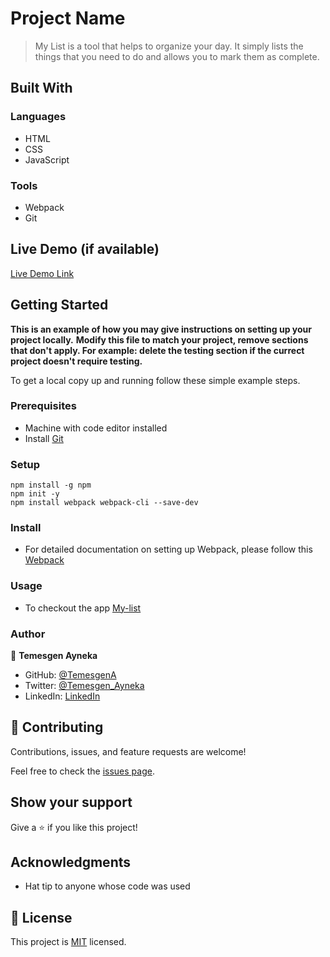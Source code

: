 
# Project Name

> My List is a tool that helps to organize your day. It simply lists the things that you need to do and allows you to mark them as complete.

## Built With

### Languages
- HTML
- CSS
- JavaScript

### Tools
- Webpack
- Git

## Live Demo (if available)

[Live Demo Link](https://temesgena.github.io/my-list/dist/)


## Getting Started

**This is an example of how you may give instructions on setting up your project locally.**
**Modify this file to match your project, remove sections that don't apply. For example: delete the testing section if the currect project doesn't require testing.**


To get a local copy up and running follow these simple example steps.

### Prerequisites
- Machine with code editor installed
- Install [Git](https://git-scm.com/book/en/v2/Getting-Started-Installing-Git)

### Setup
```
npm install -g npm
npm init -y
npm install webpack webpack-cli --save-dev
```

### Install
- For detailed documentation on setting up Webpack, please follow this [Webpack](https://webpack.js.org/guides/getting-started/)

### Usage
- To checkout the app [My-list](https://temesgena.github.io/my-list/dist/)

### Author

👤 **Temesgen Ayneka**

- GitHub: [@TemesgenA](https://github.com/TemesgenA)
- Twitter: [@Temesgen_Ayneka](https://twitter.com/Temesgen_Ayneka)
- LinkedIn: [LinkedIn](https://www.linkedin.com/in/temesgen-ayneka/)

## 🤝 Contributing

Contributions, issues, and feature requests are welcome!

Feel free to check the [issues page](https://github.com/TemesgenA/my-list/issues).

## Show your support

Give a ⭐️ if you like this project!

## Acknowledgments

- Hat tip to anyone whose code was used

## 📝 License

This project is [MIT](./LICENSE) licensed.